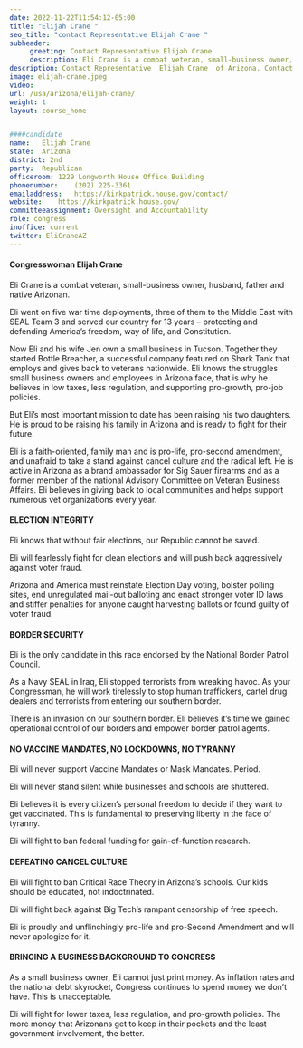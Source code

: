 ```yaml
---
date: 2022-11-22T11:54:12-05:00
title: "Elijah Crane "
seo_title: "contact Representative Elijah Crane "
subheader:
     greeting: Contact Representative Elijah Crane  
     description: Eli Crane is a combat veteran, small-business owner, husband, father and native Arizonan.
description: Contact Representative  Elijah Crane  of Arizona. Contact information for Elijah Crane  includes email address, phone number, and mailing address.
image: elijah-crane.jpeg
video: 
url: /usa/arizona/elijah-crane/
weight: 1
layout: course_home


####candidate
name:	Elijah Crane 
state:	Arizona
district: 2nd
party:	Republican
officeroom:	1229 Longworth House Office Building
phonenumber:	(202) 225-3361
emailaddress:	https://kirkpatrick.house.gov/contact/
website:	https://kirkpatrick.house.gov/
committeeassignment: Oversight and Accountability
role: congress
inoffice: current
twitter: EliCraneAZ
---
```

#### Congresswoman Elijah Crane
Eli Crane is a combat veteran, small-business owner, husband, father and native Arizonan.

Eli went on five war time deployments, three of them to the Middle East with SEAL Team 3 and served our country for 13 years – protecting and defending America’s freedom, way of life, and Constitution.

Now Eli and his wife Jen own a small business in Tucson. Together they started Bottle Breacher, a successful company featured on Shark Tank that employs and gives back to veterans nationwide. Eli knows the struggles small business owners and employees in Arizona face, that is why he believes in low taxes, less regulation, and supporting pro-growth, pro-job policies.

But Eli’s most important mission to date has been raising his two daughters. He is proud to be raising his family in Arizona and is ready to fight for their future.


Eli is a faith-oriented, family man and is pro-life, pro-second amendment, and unafraid to take a stand against cancel culture and the radical left. He is active in Arizona as a brand ambassador for Sig Sauer firearms and as a former member of the national Advisory Committee on Veteran Business Affairs. Eli believes in giving back to local communities and helps support numerous vet organizations every year.

#### ELECTION INTEGRITY
Eli knows that without fair elections, our Republic cannot be saved.

Eli will fearlessly fight for clean elections and will push back aggressively against voter fraud.

Arizona and America must reinstate Election Day voting, bolster polling sites, end unregulated mail-out balloting and enact stronger voter ID laws and stiffer penalties for anyone caught harvesting ballots or found guilty of voter fraud. 

#### BORDER SECURITY
Eli is the only candidate in this race endorsed by the National Border Patrol Council.

As a Navy SEAL in Iraq, Eli stopped terrorists from wreaking havoc. As your Congressman, he will work tirelessly to stop human traffickers, cartel drug dealers and terrorists from entering our southern border.

There is an invasion on our southern border. Eli believes it’s time we gained operational control of our borders and empower border patrol agents.

#### NO VACCINE MANDATES, NO LOCKDOWNS, NO TYRANNY
Eli will never support Vaccine Mandates or Mask Mandates. Period. 

Eli will never stand silent while businesses and schools are shuttered. 

Eli believes it is every citizen’s personal freedom to decide if they want to get vaccinated. This is fundamental to preserving liberty in the face of tyranny.

Eli will fight to ban federal funding for gain-of-function research. 

#### DEFEATING CANCEL CULTURE
Eli will fight to ban Critical Race Theory in Arizona’s schools. Our kids should be educated, not indoctrinated.

Eli will fight back against Big Tech’s rampant censorship of free speech.

Eli is proudly and unflinchingly pro-life and pro-Second Amendment and will never apologize for it.

#### BRINGING A BUSINESS BACKGROUND TO CONGRESS
As a small business owner, Eli cannot just print money. As inflation rates and the national debt skyrocket, Congress continues to spend money we don’t have. This is unacceptable.

Eli will fight for lower taxes, less regulation, and pro-growth policies. The more money that Arizonans get to keep in their pockets and the least government involvement, the better.